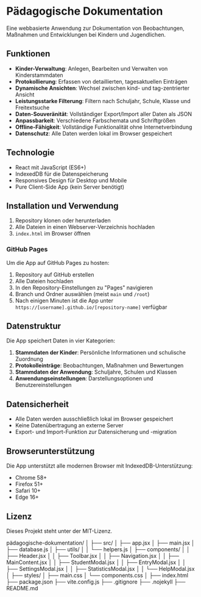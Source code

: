 # Pädagogische Dokumentation

Eine webbasierte Anwendung zur Dokumentation von Beobachtungen, Maßnahmen und Entwicklungen bei Kindern und Jugendlichen.

## Funktionen

- **Kinder-Verwaltung**: Anlegen, Bearbeiten und Verwalten von Kinderstammdaten
- **Protokollierung**: Erfassen von detaillierten, tagesaktuellen Einträgen
- **Dynamische Ansichten**: Wechsel zwischen kind- und tag-zentrierter Ansicht
- **Leistungsstarke Filterung**: Filtern nach Schuljahr, Schule, Klasse und Freitextsuche
- **Daten-Souveränität**: Vollständiger Export/Import aller Daten als JSON
- **Anpassbarkeit**: Verschiedene Farbschemata und Schriftgrößen
- **Offline-Fähigkeit**: Vollständige Funktionalität ohne Internetverbindung
- **Datenschutz**: Alle Daten werden lokal im Browser gespeichert

## Technologie

- React mit JavaScript (ES6+)
- IndexedDB für die Datenspeicherung
- Responsives Design für Desktop und Mobile
- Pure Client-Side App (kein Server benötigt)

## Installation und Verwendung

1. Repository klonen oder herunterladen
2. Alle Dateien in einen Webserver-Verzeichnis hochladen
3. `index.html` im Browser öffnen

### GitHub Pages

Um die App auf GitHub Pages zu hosten:

1. Repository auf GitHub erstellen
2. Alle Dateien hochladen
3. In den Repository-Einstellungen zu "Pages" navigieren
4. Branch und Ordner auswählen (meist `main` und `/root`)
5. Nach einigen Minuten ist die App unter `https://[username].github.io/[repository-name]` verfügbar

## Datenstruktur

Die App speichert Daten in vier Kategorien:

1. **Stammdaten der Kinder**: Persönliche Informationen und schulische Zuordnung
2. **Protokolleinträge**: Beobachtungen, Maßnahmen und Bewertungen
3. **Stammdaten der Anwendung**: Schuljahre, Schulen und Klassen
4. **Anwendungseinstellungen**: Darstellungsoptionen und Benutzereinstellungen

## Datensicherheit

- Alle Daten werden ausschließlich lokal im Browser gespeichert
- Keine Datenübertragung an externe Server
- Export- und Import-Funktion zur Datensicherung und -migration

## Browserunterstützung

Die App unterstützt alle modernen Browser mit IndexedDB-Unterstützung:
- Chrome 58+
- Firefox 51+
- Safari 10+
- Edge 16+

## Lizenz

Dieses Projekt steht unter der MIT-Lizenz.

pädagogische-dokumentation/
│
├── src/
│   ├── app.jsx
│   ├── main.jsx
│   ├── database.js
│   ├── utils/
│   │   └── helpers.js
│   ├── components/
│   │   ├── Header.jsx
│   │   ├── Toolbar.jsx
│   │   ├── Navigation.jsx
│   │   ├── MainContent.jsx
│   │   ├── StudentModal.jsx
│   │   ├── EntryModal.jsx
│   │   ├── SettingsModal.jsx
│   │   ├── StatisticsModal.jsx
│   │   └── HelpModal.jsx
│
├── styles/
│   ├── main.css
│   └── components.css
│
├── index.html
├── package.json
├── vite.config.js
├── .gitignore
├── .nojekyll
├── README.md

